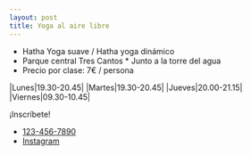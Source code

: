 ```yaml
---
layout: post
title: Yoga al aire libre
---
```


* Hatha Yoga suave / Hatha yoga dinámico
* Parque central Tres Cantos * Junto a la torre del agua
* Precio por clase: 7€ / persona

|Lunes|19.30-20.45|
|Martes|19.30-20.45|
|Jueves|20.00-21.15|
|Viernes|09.30-10.45|

¡Inscríbete!
- [123-456-7890](tel:637175654)
- [Instagram](https://www.instagram.com/rekayoga.centrointegral/)
